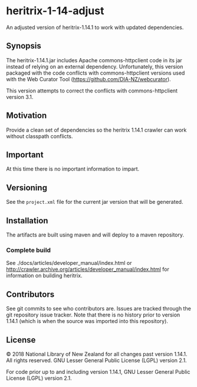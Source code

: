 # heritrix-1-14-adjust
An adjusted version of heritrix-1.14.1 to work with updated dependencies.

## Synopsis

The heritrix-1.14.1.jar includes Apache commons-httpclient code in its jar instead of relying on an external dependency.
Unfortunately, this version packaged with the code conflicts with commons-httpclient versions used with the
Web Curator Tool (https://github.com/DIA-NZ/webcurator).

This version attempts to correct the conflicts with commons-httpclient version 3.1.

## Motivation

Provide a clean set of dependencies so the heritrix 1.14.1 crawler can work without classpath conflicts.

## Important

At this time there is no important information to impart.

## Versioning

See the `project.xml` file for the current jar version that will be generated.

## Installation

The artifacts are built using maven and will deploy to a maven repository.

### Complete build
See ./docs/articles/developer_manual/index.html or
<http://crawler.archive.org/articles/developer_manual/index.html> for information on building heritrix.

## Contributors

See git commits to see who contributors are. Issues are tracked through the git repository issue tracker. Note that
there is no history prior to version 1.14.1 (which is when the source was imported into this repository).

## License

&copy; 2018 National Library of New Zealand for all changes past version 1.14.1. All rights reserved.
GNU Lesser General Public License (LGPL) version 2.1.

For code prior up to and including version 1.14.1, GNU Lesser General Public License (LGPL) version 2.1.
